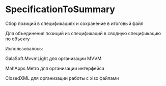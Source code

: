 # SpecificationToSummary
Сбор позиций в спецификациях и сохранение в итоговый файл

Для объединения позиций из спецификаций в сводную спецификацию по объекту

Использовалось: 

GalaSoft.MvvmLight для организации MVVM

MahApps.Metro для организации интерфейса

ClosedXML для организации работы с xlsx файлами
